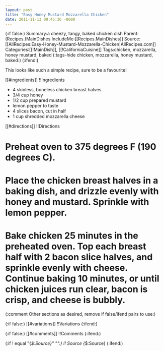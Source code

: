 ```yaml
---
layout: post
title: "Easy Honey Mustard Mozzarella Chicken"
date: 2011-11-13 00:45:36 -0600
---
```

(:if false:)
Summary:a cheezy, tangy, baked chicken dish
Parent:(Recipes.)MainDishes
IncludeMe:[[Recipes.MainDishes]]
Source:[[AllRecipes:Easy-Honey-Mustard-Mozzarella-Chicken|AllRecipes.com]]
Categories:[[!MainDish]], [[!CaliforniaCuisine]]
Tags:chicken, mozzarella, honey mustard, baked
(:tags-hide chicken, mozzarella, honey mustard, baked:)
(:ifend:)

This looks like such a simple recipe, sure to be a favourite!

[[#ingredients]]
!!Ingredients
* 4 skinless, boneless chicken breast halves
* 3/4 cup honey
* 1/2 cup prepared mustard
* lemon pepper to taste
* 4 slices bacon, cut in half
* 1 cup shredded mozzarella cheese


[[#directions]]
!!Directions
# Preheat oven to 375 degrees F (190 degrees C).
# Place the chicken breast halves in a baking dish, and drizzle evenly with honey and mustard. Sprinkle with lemon pepper.
# Bake chicken 25 minutes in the preheated oven. Top each breast half with 2 bacon slice halves, and sprinkle evenly with cheese. Continue baking 10 minutes, or until chicken juices run clear, bacon is crisp, and cheese is bubbly.



(:comment         Other sections as desired, remove if false/ifend pairs  to use:)

(:if false:)
[[#variations]]
!!Variations
(:ifend:)

(:if false:)
[[#comments]]
!!Comments
(:ifend:)

(:if ! equal "{*$:Source}" "":)
!! Source
{*$:Source}
(:ifend:)

